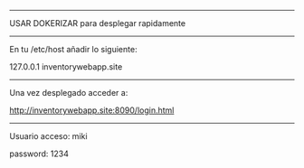 ------------
USAR DOKERIZAR para desplegar rapidamente

------------

En tu /etc/host añadir lo siguiente:

127.0.0.1       inventorywebapp.site

-----------

Una vez desplegado acceder a:

http://inventorywebapp.site:8090/login.html

------------------
Usuario acceso: miki

password: 1234
